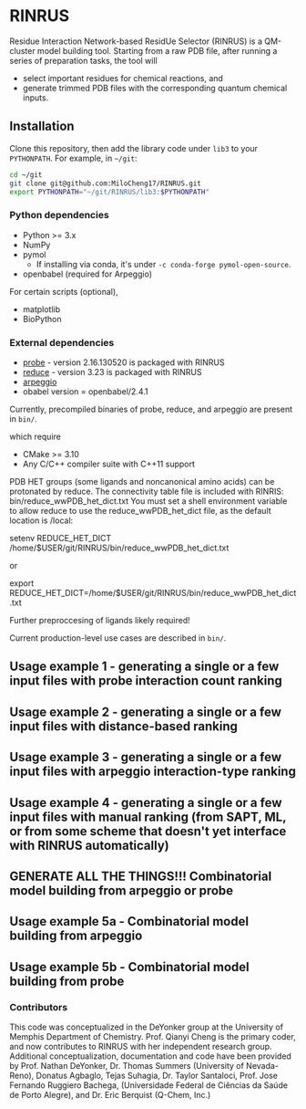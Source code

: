 # RINRUS

Residue Interaction Network-based ResidUe Selector (RINRUS) is a QM-cluster model building tool.  Starting from a raw PDB file, after running a series of preparation tasks, the tool will
- select important residues for chemical reactions, and
- generate trimmed PDB files with the corresponding quantum chemical inputs.

## Installation

Clone this repository, then add the library code under `lib3` to your `PYTHONPATH`. For example, in `~/git`:
``` bash
cd ~/git
git clone git@github.com:MiloCheng17/RINRUS.git
export PYTHONPATH="~/git/RINRUS/lib3:$PYTHONPATH"
```

### Python dependencies

- Python >= 3.x
- NumPy
- pymol
  - If installing via conda, it's under `-c conda-forge pymol-open-source`.
- openbabel (required for Arpeggio)

For certain scripts (optional),
- matplotlib
- BioPython

### External dependencies

- [probe](https://github.com/rlabduke/probe) - version 2.16.130520 is packaged with RINRUS
- [reduce](https://github.com/rlabduke/reduce) - version 3.23 is packaged with RINRUS
- [arpeggio](http://biosig.unimelb.edu.au/arpeggioweb)
- obabel version = openbabel/2.4.1

Currently, precompiled binaries of probe, reduce, and arpeggio are present in `bin/`.

which require
- CMake >= 3.10
- Any C/C++ compiler suite with C++11 support

PDB HET groups (some ligands and noncanonical amino acids) can be protonated by reduce. 
The connectivity table file is included with RINRIS: bin/reduce_wwPDB_het_dict.txt
You must set a shell environment variable to allow reduce to use the reduce_wwPDB_het_dict file, 
as the default location is /local:

setenv REDUCE_HET_DICT /home/$USER/git/RINRUS/bin/reduce_wwPDB_het_dict.txt 

or

export REDUCE_HET_DICT=/home/$USER/git/RINRUS/bin/reduce_wwPDB_het_dict.txt

Further preproccesing of ligands likely required!

Current production-level use cases are described in `bin/`.

## Usage example 1 - generating a single or a few input files with probe interaction count ranking 

## Usage example 2 - generating a single or a few input files with distance-based ranking

## Usage example 3 - generating a single or a few input files with arpeggio interaction-type ranking

## Usage example 4 - generating a single or a few input files with manual ranking (from SAPT, ML, or from some scheme that doesn't yet interface with RINRUS automatically)

## GENERATE ALL THE THINGS!!! Combinatorial model building from arpeggio or probe
## Usage example 5a - Combinatorial model building from arpeggio
## Usage example 5b - Combinatorial model building from probe

### Contributors
This code was conceptualized in the DeYonker group at the University of Memphis Department of Chemistry.
Prof. Qianyi Cheng is the primary coder, and now contributes to RINRUS with her independent research group.
Additional conceptualization, documentation and code have been provided by
Prof. Nathan DeYonker, Dr. Thomas Summers (University of Nevada-Reno), Donatus Agbaglo, Tejas Suhagia, Dr. Taylor Santaloci, Prof. Jose Fernando Ruggiero Bachega, (Universidade Federal de Ciências da Saúde de Porto Alegre), and Dr. Eric Berquist (Q-Chem, Inc.)
